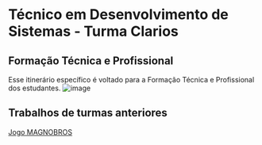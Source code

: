 # Técnico em Desenvolvimento de Sistemas - Turma Clarios
## Formação Técnica e Profissional
Esse itinerário específico é voltado para a Formação Técnica e Profissional dos estudantes.
![image](https://github.com/user-attachments/assets/cf94b573-104f-4567-9da1-d4609276653a)

## Trabalhos de turmas anteriores
[Jogo MAGNOBROS](https://mateussr.itch.io/magnobros)
